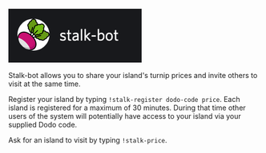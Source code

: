 ![stalk](stalkbot.png)


Stalk-bot allows you to share your island's turnip prices and invite others to visit at the same time.

Register your island by typing `!stalk-register dodo-code price`.
Each island is registered for a maximum of 30 minutes. During that time other users of the system will potentially have access to your island via your supplied Dodo code.

Ask for an island to visit by typing `!stalk-price`.

